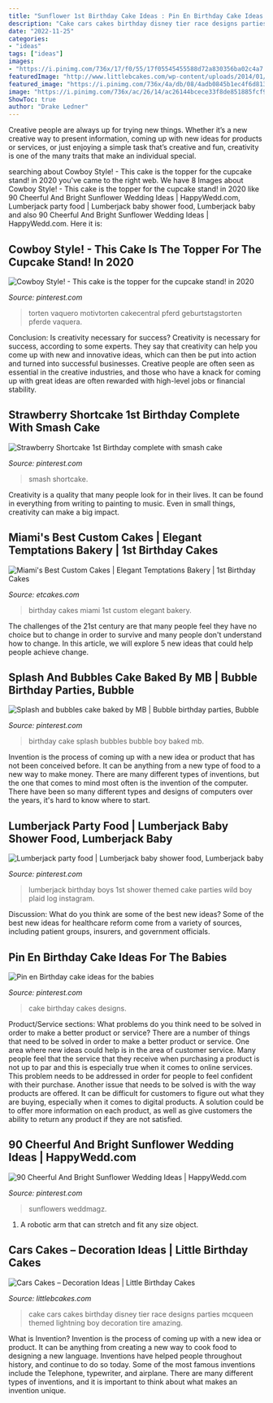 ```yaml
---
title: "Sunflower 1st Birthday Cake Ideas : Pin En Birthday Cake Ideas For The Babies"
description: "Cake cars cakes birthday disney tier race designs parties mcqueen themed lightning boy decoration tire amazing"
date: "2022-11-25"
categories:
- "ideas"
tags: ["ideas"]
images:
- "https://i.pinimg.com/736x/17/f0/55/17f05545455588d72a830356ba02c4a7.jpg"
featuredImage: "http://www.littlebcakes.com/wp-content/uploads/2014/01/Cars-Cakes.jpg"
featured_image: "https://i.pinimg.com/736x/4a/db/08/4adb0845b1ec4f6d813e841784969054.jpg"
image: "https://i.pinimg.com/736x/ac/26/14/ac26144bcece33f8de851885fcf9e8b6.jpg"
ShowToc: true
author: "Drake Ledner"
---
```



Creative people are always up for trying new things. Whether it’s a new creative way to present information, coming up with new ideas for products or services, or just enjoying a simple task that’s creative and fun, creativity is one of the many traits that make an individual special.

	

		
searching about Cowboy Style! - This cake is the topper for the cupcake stand! in 2020 you've came to the right web. We have 8 Images about Cowboy Style! - This cake is the topper for the cupcake stand! in 2020 like 90 Cheerful And Bright Sunflower Wedding Ideas | HappyWedd.com, Lumberjack party food | Lumberjack baby shower food, Lumberjack baby and also 90 Cheerful And Bright Sunflower Wedding Ideas | HappyWedd.com. Here it is:
		
    
## Cowboy Style! - This Cake Is The Topper For The Cupcake Stand! In 2020

<img loading=lazy src="https://i.pinimg.com/736x/17/f0/55/17f05545455588d72a830356ba02c4a7.jpg" onerror="this.onerror=null;this.src='https://tse3.mm.bing.net/th?id=OIP.9iMelDuzNUht9vMAswZLGAAAAA&amp;pid=15.1';" alt="Cowboy Style! - This cake is the topper for the cupcake stand! in 2020">

_Source: pinterest.com_

>torten vaquero motivtorten cakecentral pferd geburtstagstorten pferde vaquera. 

	

Conclusion: Is creativity necessary for success?
Creativity is necessary for success, according to some experts. They say that creativity can help you come up with new and innovative ideas, which can then be put into action and turned into successful businesses. Creative people are often seen as essential in the creative industries, and those who have a knack for coming up with great ideas are often rewarded with high-level jobs or financial stability.

    
## Strawberry Shortcake 1st Birthday Complete With Smash Cake

<img loading=lazy src="https://i.pinimg.com/736x/4a/db/08/4adb0845b1ec4f6d813e841784969054.jpg" onerror="this.onerror=null;this.src='https://tse2.mm.bing.net/th?id=OIP.DnMa9f5b_Vd9J6kO2KfN4gHaJ3&amp;pid=15.1';" alt="Strawberry Shortcake 1st Birthday complete with smash cake">

_Source: pinterest.com_

>smash shortcake. 

	

Creativity is a quality that many people look for in their lives. It can be found in everything from writing to painting to music. Even in small things, creativity can make a big impact.

    
## Miami&#039;s Best Custom Cakes | Elegant Temptations Bakery | 1st Birthday Cakes

<img loading=lazy src="https://www.etcakes.com/wp-content/uploads/2017/04/21-5028-pp_gallery/Miami-Birthday-Cakes-0001.jpg" onerror="this.onerror=null;this.src='https://tse4.mm.bing.net/th?id=OIP.Sr_VqIFh-D5UXbx_TSZY7AHaKS&amp;pid=15.1';" alt="Miami&#039;s Best Custom Cakes | Elegant Temptations Bakery | 1st Birthday Cakes">

_Source: etcakes.com_

>birthday cakes miami 1st custom elegant bakery. 

	

The challenges of the 21st century are that many people feel they have no choice but to change in order to survive and many people don't understand how to change. In this article, we will explore 5 new ideas that could help people achieve change.

    
## Splash And Bubbles Cake Baked By MB | Bubble Birthday Parties, Bubble

<img loading=lazy src="https://i.pinimg.com/736x/57/a8/4e/57a84ec58cdf7ed5d03001cd27b23483.jpg" onerror="this.onerror=null;this.src='https://tse1.mm.bing.net/th?id=OIP.YTuPUVutKOFyMPUF33VSCQHaNJ&amp;pid=15.1';" alt="Splash and bubbles cake baked by MB | Bubble birthday parties, Bubble">

_Source: pinterest.com_

>birthday cake splash bubbles bubble boy baked mb. 

	

Invention is the process of coming up with a new idea or product that has not been conceived before. It can be anything from a new type of food to a new way to make money. There are many different types of inventions, but the one that comes to mind most often is the invention of the computer. There have been so many different types and designs of computers over the years, it's hard to know where to start.

    
## Lumberjack Party Food | Lumberjack Baby Shower Food, Lumberjack Baby

<img loading=lazy src="https://i.pinimg.com/736x/1d/b5/a4/1db5a43bb663927b55f12623a8ed9c91.jpg" onerror="this.onerror=null;this.src='https://tse1.mm.bing.net/th?id=OIP.8XLmud6op8GjBmmO8zIZ5AHaJ3&amp;pid=15.1';" alt="Lumberjack party food | Lumberjack baby shower food, Lumberjack baby">

_Source: pinterest.com_

>lumberjack birthday boys 1st shower themed cake parties wild boy plaid log instagram. 

	

Discussion: What do you think are some of the best new ideas?
Some of the best new ideas for healthcare reform come from a variety of sources, including patient groups, insurers, and government officials.

    
## Pin En Birthday Cake Ideas For The Babies

<img loading=lazy src="https://i.pinimg.com/736x/04/24/c1/0424c1dba9926931744cf4e82358acfc---birthday-cakes-birthday-cake-designs.jpg" onerror="this.onerror=null;this.src='https://tse1.mm.bing.net/th?id=OIP.-KMrQf5e4gOFfaRKKqwnHAHaLH&amp;pid=15.1';" alt="Pin en Birthday cake ideas for the babies">

_Source: pinterest.com_

>cake birthday cakes designs. 

	

Product/Service sections: What problems do you think need to be solved in order to make a better product or service?
There are a number of things that need to be solved in order to make a better product or service. One area where new ideas could help is in the area of customer service. Many people feel that the service that they receive when purchasing a product is not up to par and this is especially true when it comes to online services. This problem needs to be addressed in order for people to feel confident with their purchase. Another issue that needs to be solved is with the way products are offered. It can be difficult for customers to figure out what they are buying, especially when it comes to digital products. A solution could be to offer more information on each product, as well as give customers the ability to return any product if they are not satisfied.

    
## 90 Cheerful And Bright Sunflower Wedding Ideas | HappyWedd.com

<img loading=lazy src="https://i.pinimg.com/736x/ac/26/14/ac26144bcece33f8de851885fcf9e8b6.jpg" onerror="this.onerror=null;this.src='https://tse1.mm.bing.net/th?id=OIP.f83dnSHwK6Se-GcGQdXacwHaLG&amp;pid=15.1';" alt="90 Cheerful And Bright Sunflower Wedding Ideas | HappyWedd.com">

_Source: pinterest.com_

>sunflowers weddmagz. 

	

1. A robotic arm that can stretch and fit any size object.

    
## Cars Cakes – Decoration Ideas | Little Birthday Cakes

<img loading=lazy src="http://www.littlebcakes.com/wp-content/uploads/2014/01/Cars-Cakes.jpg" onerror="this.onerror=null;this.src='https://tse1.mm.bing.net/th?id=OIP.V1P7y-NktjGbMGmGn9Oq3AHaKs&amp;pid=15.1';" alt="Cars Cakes – Decoration Ideas | Little Birthday Cakes">

_Source: littlebcakes.com_

>cake cars cakes birthday disney tier race designs parties mcqueen themed lightning boy decoration tire amazing. 

	

What is Invention?
Invention is the process of coming up with a new idea or product. It can be anything from creating a new way to cook food to designing a new language. Inventions have helped people throughout history, and continue to do so today. Some of the most famous inventions include the Telephone, typewriter, and airplane. There are many different types of inventions, and it is important to think about what makes an invention unique.

